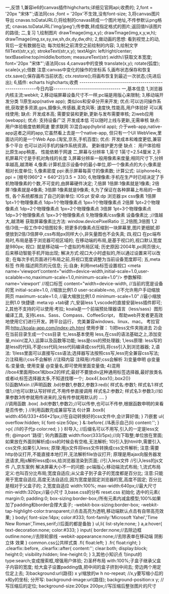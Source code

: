 一,反馈
	1,兼容ie6的canvas插件highcharts;详细见官网api;收费的;
	2,font = '20px "宋体"';语法同css ;font = '20px'不生效,没有font-size;
	3,将canvas图片导出
		cnavas.toDataURL();将绘制的cnavas转成一个图片地址,不传参默认png格式;
		cnavas.toDataURL('img/jpeg');传参数,转成指定格式的图片;返回值hi该图片的路径;
二,复习
	1,绘制图片
		drawTmage(img,x,y);
		drawTmage(img,x,y,w,h);
		drawTmage(img,sx,sy,sw,sh,dx,dy,dw,dh);
	2,做动画的思想:
		看到视觉上的动,背后一定有数据在动;
		每次绘制之前清空之前绘制的内容;
	3,绘制文字
		fillText(str,x,y);
		strokeText(str,x,y);
		textAlgin: left/right/center;
		textBaseline:top/middle/bottom;
		measureText(str).width//获取文本宽度;
		font='20px "宋体"';语法同css
	4,canvas中的变换
		translate(x,y);
		rotate(弧度);
		scale(x,y);倍数
		注意:canvas中变化的操作的坐标系
	5,画布状态保存和恢复
		ctx.save();保存画布当前状态;
		ctx.restore();将画布恢复到最近一次状态;(先进后出);
	6,插件:
		echarts
		highcharts;收费
--------------------------------------------------------今日内容---------------------------------
一,基本信息
	1,浏览器内核主流:webkit;
	2,移动端屏幕设备尺寸不一样;pc端是用版心来限制;
	3,移动端开发分类
		1)原生app(native app);
			类似ios和安卓分开来开发;
			优点:可以访问操作系统,获取更多资源,gps,摄像头,传感器,麦克风等;
				速度快,性能高,用户体验好
				可以离线使用;
			缺点:
				开发成本高;
				需要安装和更新,更新与发布需要审核;
		2)web应用(webapp);
			优点:
				支持设备广泛
				开发成本低
				可以随时上线与更新,无需审核
			缺点:
				用户体验极度依赖网速
				要求联网
		3)混合app(hybrid app);
		介于web-app,native-app这者之间的app,它虽然看上去是一个native-app,
		但只有一个UI WebView,里面访问的是一个Web App.(淘宝,京东,手机百度);
			优点:
				开发成本和难度更低,兼容多个平台
				也可以访问手机的操作系统资源。
				更新维护更方便
			缺点：
				 用户体验相比原生app稍差。
				性能依赖于网速
二,屏幕与分辨率
	1,英寸
		1英寸=2.54厘米
	2,手机屏幕尺寸是手机对角线的长度
	3,屏幕分辨率一般用像素来度量;相同尺寸下,分辨率越高,越清晰
	4,像素:计算机显示设备中的最小单位,即一个像素点的大小;像素是相对长度单位;
	5,像素密度
		ppi:表示屏幕每英寸的像素数;
		计算公式:
			以iphone4s;
			ppi = [根号(960^2 + 640^2)]/3.5 = 330;
	6,物理像素:手机在生产时已经决定了手机物理像素的个数,不可变的,由屏幕硬件决定;
	7,倍屏
		1倍屏:1像素就是1像素;
		2倍屏:1像素就是4像素;
		3倍屏:1像素就是9像素;
	8,为了保证在各种屏幕上布局的一致性,
			各个系统都推出了自己的新单位:
				IOS:pt         		安卓:dp                		浏览器:px   css像素
		1倍屏	1pt=1个物理像素点	1dp=1个物理像素点      		1px=1个物理像素点
		2倍屏	1pt=2个物理像素点	1dp=2个物理像素点      		1px=2个物理像素点
		3倍屏	1pt=3个物理像素点	1dp=3个物理像素点      		1px=3个物理像素点
	9,物理像素/css像素     设备像素比  ;//值越大,越清晰
		获取屏幕像素比方法:  window.devicePixelRatio
三,2倍图,3倍图
	1,2倍/3倍;一般工作中2倍图较多;
		把更多的像素点压缩到一块屏幕里,图片更细腻;即便放到2倍/3倍屏中,css布局px同样大小,非矢量图也不会失真;
四,视口
	在pc端布局时,布局是基于浏览器可视区域的;
	在移动端的布局,是基于视口的,视口默认宽度是980px;
	视口:  就是移动端一个虚拟的布局区域;
	历史原因:2004年,pc网页很火,后来移动智能手机开始出现;
	解决方式:视口大小时虚拟的,所以通过设置来可以改变;
	在每次手机页面进行布局之前,将视口宽度调整为当前设备宽度即可;
五,meta 标签
	作用:描述网页的元信息; 元:自身;
利用meta标签设置视口
<meta name='viewport'content="width=device-width,initial-scale=1.0,user-scalable=no,maximum-scale=1.0,minimum-scale=1.0"/>
参数解释: 
		name='viewport' 				//视口标签
		content="width=device-width,    //当前的宽是设备的宽
		initial-scale=1.0,           	//缩放比例1.0
		user-scalable=no,           	//不允许用户手动缩放网页
		maximum-scale=1.0,           	//最大缩放比例1.0
		minimum-scale=1.0"          	//最小缩放比例1.0
快捷键: meta:vp +tab键
六,安装less 
	1,vscode的直接安装less插件即可;
	2,其他不支持的可以使用:考拉;
		koala是一个前端预处理器语言（less/sass）图形编译工具,
		支持Less、Sass、Compass、CoffeeScript，
		帮助web开发者更高效地使用它们进行开发。跨平台运行，
		完美兼容windows、linux、mac。
		考拉官网:http://koala-app.com/index-zh.html
		使用步骤：
			1)把less文件夹拖进去
			2)会在当前目录生成一个css目录
七,less基本使用
less,在css的语法基础之上,添加变量,mixin(混入),运算以及函数等功能;
less是css的预处理器;
		1,less原理:  less写的是less的代码,不是css代码;less代码编译成css代码,将css引入到浏览器器;
		2,语法:
			1)less里面可以直接写css语法;选择器写法按照css写,less完全兼容css写法;
			2)注释用//;css不会解析
			//注释内容
			注释用/*内容*/;css会解析
			3)变量申明		  	@变量名:变量值;
				使用变量			@变量名;即可使用里面变量值;
			4)混用				
				//box4里面用box1和box2的样式;最好不要放div这种通用标签选择器,最好放类名或者id;标签选择器太多,不知道找哪一个;
				.box4{.box1();.box2()}    
			5)函数Mixin
			//声明函数
				.bd(参数1,参数2,参数3:red){
				样式名:参数1;
				样式名1:样式值1;//也可以默认写好样式,不用传参直接调用
				样式名2:参数2;
				样式名3:参数3;//如果参数3传参就用传进来的,没有传参就用默认的
				....
				}  
			//调用函数
				.box{
				.bd(参数1,参数2);//可以传参,也可以不传参,根据函数申明的来看是否传参;
				} 
			//利用函数完成兼容写法
			6)计算
				.box8{
				width:456/333+456*21px;//在自动转换好的css文件中,会计算好值;
				}
			7)嵌套
				ul{
					overflow:hidden;
					li{
						font-size:50px;
					}
					&::before{     //&表示自己(li)
					content:'';
					}
					>p{				//li的子代p
					color:red;
					}
				}
			8)导入;
				//后缀名可以不用写,引入的一定是less文件;
				@import '路径';
			9)内置函数
				width:floor(333/5px);//向下取整;单位放在里面;如果放在外面则解析成css的时候会有空格,无法解析;
			10)引入到html中,需要引入css文件;如果引入less;
			原理:用js文件将less文件转换成css文件解析;
			注意:需要http协议打开,不能直接本地打开,无法解析file协议打开;
			原理是用ajax向服务器发送请求,用js解析less成css,给浏览器渲染到页面;
				<link rel="stylesheet/less" href="路径">   //引入less文件
				<script src="less.min.js"></script>       //引入less的js文件
八,京东案例
解决屏幕大小不一的问题:
pc端版心;移动端流式布局;
	1,流式布局
	定义:也叫百分比布局;宽度自适应;从父盒子到子盒子的宽度都是百分比;
	注意:只能用于宽度自适应,高度无法自适应,因为宽度是固定浏览器的宽,高度不固定;
		百分比是相对于父盒子的;
	2,宽度自适应
	width:100%;
	max-width:640px;//最大尺寸
	min-width:320px;//最小尺寸
	3,base.css的分布
		reset.css 初始化
			选中的元素{
				margin:0;
				padding:0;
				box-sizing:border-box;/所有元素内减盒模型;100%如果加了padding和border会撑大盒子;
				-webkit-box-sizing:border-box;
				-webkit-tap-highlight-color:transparent;//点击高亮为透明,移动端默认点击有自带高亮效果;
			}
			body{
				font-size:14px;
				color:#333;
				font-family:'Microsoft Yahei','Time New Roman',Times,serif;//后面的都是备胎
			}
			ul,li{
				list-style:none;
			}
			a,a:hover{
				text-decoration:none;
				color:#333;
			}
			input{
				border:none;//去除边框
				outline:none;//去除轮廓线
				-webkit-appearance:none;//去除表单在移动端 阴影 立体 效果
			}
		common.css公共样式类
			.fl{
				float:left;
			}
			.fr{
				float:right;
			}
			.clearfix::before,
			.clearfix::after{
				content:'';
				clear:both;
				display:block;
				height:0;
				visibility:hidden;
				line-height:0;
			}
	3,其他小知识点
		1)input的type:search;变成搜索框,增强用户体验;
		2)圣杯布局
			with:100%;子盒子继承父盒子内容的宽度;
			给大盒子设置padding值,把中间的盒子挤到中间去;
			旁边两个用定位定上去;
		3)background:url(路径) x y/缩放的w h no-repeat;     //x,y要写缩小后的x和y的坐标;
		分开写:  background-image:url(路径);
				background-position:x y;     //写压缩后的定位;
				background-size:200px 200px;//写压缩后整张图片的尺寸
		
























































